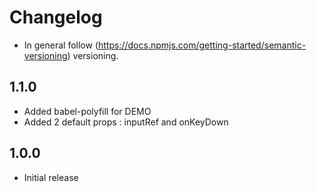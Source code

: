 # Changelog

* In general follow (https://docs.npmjs.com/getting-started/semantic-versioning) versioning.

## <next>
  
## 1.1.0
* Added babel-polyfill for DEMO
* Added 2 default props : inputRef and onKeyDown

## 1.0.0
* Initial release
